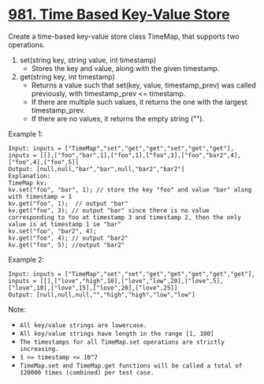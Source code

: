 # [981. Time Based Key-Value Store](https://leetcode.com/problems/time-based-key-value-store/)

Create a time-based key-value store class TimeMap, that supports two operations.

1. set(string key, string value, int timestamp)
    - Stores the key and value, along with the given timestamp.
1. get(string key, int timestamp)
    - Returns a value such that set(key, value, timestamp_prev) was called previously, with timestamp_prev <= timestamp.
    - If there are multiple such values, it returns the one with the largest timestamp_prev.
    - If there are no values, it returns the empty string ("").

Example 1:

```text
Input: inputs = ["TimeMap","set","get","get","set","get","get"], inputs = [[],["foo","bar",1],["foo",1],["foo",3],["foo","bar2",4],["foo",4],["foo",5]]
Output: [null,null,"bar","bar",null,"bar2","bar2"]
Explanation:
TimeMap kv;
kv.set("foo", "bar", 1); // store the key "foo" and value "bar" along with timestamp = 1
kv.get("foo", 1);  // output "bar"
kv.get("foo", 3); // output "bar" since there is no value corresponding to foo at timestamp 3 and timestamp 2, then the only value is at timestamp 1 ie "bar"
kv.set("foo", "bar2", 4);
kv.get("foo", 4); // output "bar2"
kv.get("foo", 5); //output "bar2"
```

Example 2:

```text
Input: inputs = ["TimeMap","set","set","get","get","get","get","get"], inputs = [[],["love","high",10],["love","low",20],["love",5],["love",10],["love",15],["love",20],["love",25]]
Output: [null,null,null,"","high","high","low","low"]
```

Note:

- `All key/value strings are lowercase.`
- `All key/value strings have length in the range [1, 100]`
- `The timestamps for all TimeMap.set operations are strictly increasing.`
- `1 <= timestamp <= 10^7`
- `TimeMap.set and TimeMap.get functions will be called a total of 120000 times (combined) per test case.`